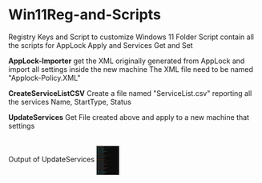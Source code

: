 # Win11Reg-and-Scripts
Registry Keys and Script to customize Windows 11 
Folder Script contain all the scripts for AppLock Apply and Services Get and Set

**AppLock-Importer** 
get the XML originally generated from AppLock and import all settings inside the new machine
The XML file need to be named "Applock-Policy.XML"

**CreateServiceListCSV**
Create a file named "ServiceList.csv" reporting all the services Name, StartType, Status

**UpdateServices**
Get File created above and apply to a new machine that settings 


<br/>
Output of UpdateServices <img width="45" src="https://github.com/dpcons/Win11Reg-and-Scripts/blob/main/Images/Esecuzione%20Update%20Service.jpg" style="vertical-align:middle">
<br/>
